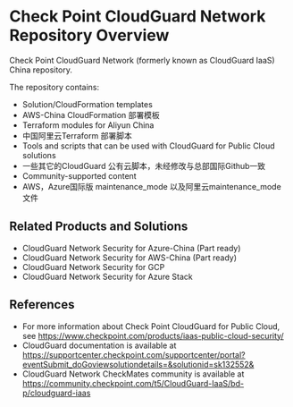 # Check Point CloudGuard Network Repository Overview
Check Point CloudGuard Network (formerly known as CloudGuard IaaS) China repository.
 
The repository contains:

* Solution/CloudFormation templates
* AWS-China CloudFormation 部署模板
* Terraform modules for Aliyun China
* 中国阿里云Terraform 部署脚本
* Tools and scripts that can be used with CloudGuard for Public Cloud solutions
* 一些其它的CloudGuard 公有云脚本，未经修改与总部国际Github一致
* Community-supported content
* AWS，Azure国际版 maintenance_mode 以及阿里云maintenance_mode 文件

## Related Products and Solutions
* CloudGuard Network Security for Azure-China (Part ready)
* CloudGuard Network Security  for AWS-China (Part ready)
* CloudGuard Network Security for GCP
* CloudGuard Network Security  for Azure Stack

## References
* For more information about Check Point CloudGuard for Public Cloud, see https://www.checkpoint.com/products/iaas-public-cloud-security/
* CloudGuard documentation is available at https://supportcenter.checkpoint.com/supportcenter/portal?eventSubmit_doGoviewsolutiondetails=&solutionid=sk132552&
* CloudGuard Network CheckMates community is available at https://community.checkpoint.com/t5/CloudGuard-IaaS/bd-p/cloudguard-iaas
